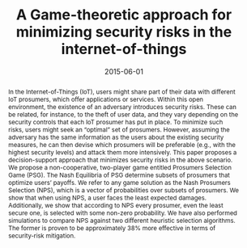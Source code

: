---
title: "A Game-theoretic approach for minimizing security risks in the internet-of-things"
abstract: "In the Internet-of-Things (IoT), users might share part of their data with different IoT prosumers, which offer applications or services. Within this open environment, the existence of an adversary introduces security risks. These can be related, for instance, to the theft of user data, and they vary depending on the security controls that each IoT prosumer has put in place. To minimize such risks, users might seek an “optimal” set of prosumers. However, assuming the adversary has the same information as the users about the existing security measures, he can then devise which prosumers will be preferable (e.g., with the highest security levels) and attack them more intensively. This paper proposes a decision-support approach that minimizes security risks in the above scenario. We propose a non-cooperative, two-player game entitled Prosumers Selection Game (PSG). The Nash Equilibria of PSG determine subsets of prosumers that optimize users’ payoffs. We refer to any game solution as the Nash Prosumers Selection (NPS), which is a vector of probabilities over subsets of prosumers. We show that when using NPS, a user faces the least expected damages. Additionally, we show that according to NPS every prosumer, even the least secure one, is selected with some non-zero probability. We have also performed simulations to compare NPS against two different heuristic selection algorithms. The former is proven to be approximately 38% more effective in terms of security-risk mitigation."
collection: publications
permalink: /publication/rontidis2015game
date: 2015-06-01
venue: '1st IEEE International Workshop on Security and Privacy for Internet of Things and Cyber-Physical Systems'
paperurl: '/files/pdf/papers/rontidis2015game.pdf'
slidesurl: '/files/pdf/slides/rontidis2015game-slides.pdf'
github: 'https://github.com/manpan/strong'
link: 'https://ieeexplore.ieee.org/document/7247577'
citation: 'George Rontidis, Emmanouil Panaousis, Aron Laszka, Tasos Dagiuklas, Pasquale Malacaria, Tansu Alpcan (2019). 
  &quot;A Game-theoretic approach for minimizing security risks in the internet-of-things.&quot;
  <i>1st IEEE International Workshop on Security and Privacy for Internet of Things and Cyber-Physical Systems (IoT/CPS-Security)</i>.'
---
